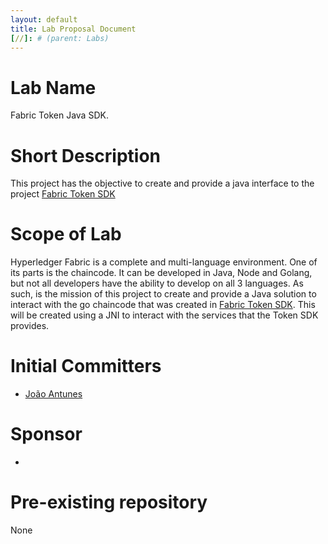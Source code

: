```yaml
---
layout: default
title: Lab Proposal Document
[//]: # (parent: Labs)
---
```

# Lab Name
Fabric Token Java SDK.

# Short Description
This project has the objective to create and provide a java interface to the project [Fabric Token SDK](https://github.com/hyperledger-labs/fabric-token-sdk)

# Scope of Lab
Hyperledger Fabric is a complete and multi-language environment. One of its parts is the chaincode. It can be developed in Java, Node and Golang, but not all developers have the ability to develop on all 3 languages.
As such, is the mission of this project to create and provide a Java solution to interact with the go chaincode that was created in [Fabric Token SDK](https://github.com/hyperledger-labs/fabric-token-sdk).
This will be created using a JNI to interact with the services that the Token SDK provides.

# Initial Committers
- [João Antunes](https://github.com/smallestant)

# Sponsor
- 

# Pre-existing repository
None
